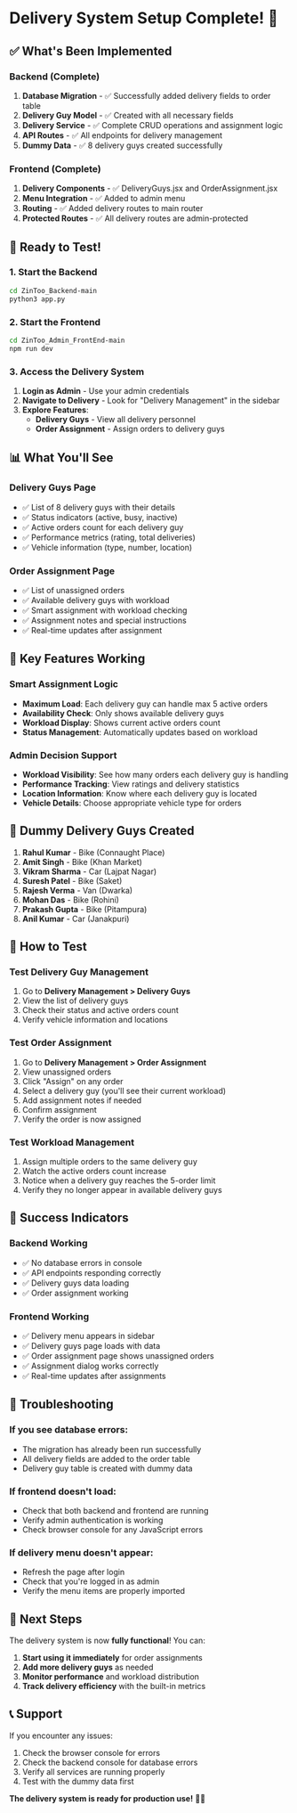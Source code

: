 # Delivery System Setup Complete! 🎉

## ✅ What's Been Implemented

### **Backend (Complete)**
1. **Database Migration** - ✅ Successfully added delivery fields to order table
2. **Delivery Guy Model** - ✅ Created with all necessary fields
3. **Delivery Service** - ✅ Complete CRUD operations and assignment logic
4. **API Routes** - ✅ All endpoints for delivery management
5. **Dummy Data** - ✅ 8 delivery guys created successfully

### **Frontend (Complete)**
1. **Delivery Components** - ✅ DeliveryGuys.jsx and OrderAssignment.jsx
2. **Menu Integration** - ✅ Added to admin menu
3. **Routing** - ✅ Added delivery routes to main router
4. **Protected Routes** - ✅ All delivery routes are admin-protected

## 🚀 Ready to Test!

### **1. Start the Backend**
```bash
cd ZinToo_Backend-main
python3 app.py
```

### **2. Start the Frontend**
```bash
cd ZinToo_Admin_FrontEnd-main
npm run dev
```

### **3. Access the Delivery System**
1. **Login as Admin** - Use your admin credentials
2. **Navigate to Delivery** - Look for "Delivery Management" in the sidebar
3. **Explore Features**:
   - **Delivery Guys** - View all delivery personnel
   - **Order Assignment** - Assign orders to delivery guys

## 📊 What You'll See

### **Delivery Guys Page**
- ✅ List of 8 delivery guys with their details
- ✅ Status indicators (active, busy, inactive)
- ✅ Active orders count for each delivery guy
- ✅ Performance metrics (rating, total deliveries)
- ✅ Vehicle information (type, number, location)

### **Order Assignment Page**
- ✅ List of unassigned orders
- ✅ Available delivery guys with workload
- ✅ Smart assignment with workload checking
- ✅ Assignment notes and special instructions
- ✅ Real-time updates after assignment

## 🎯 Key Features Working

### **Smart Assignment Logic**
- **Maximum Load**: Each delivery guy can handle max 5 active orders
- **Availability Check**: Only shows available delivery guys
- **Workload Display**: Shows current active orders count
- **Status Management**: Automatically updates based on workload

### **Admin Decision Support**
- **Workload Visibility**: See how many orders each delivery guy is handling
- **Performance Tracking**: View ratings and delivery statistics
- **Location Information**: Know where each delivery guy is located
- **Vehicle Details**: Choose appropriate vehicle type for orders

## 📱 Dummy Delivery Guys Created

1. **Rahul Kumar** - Bike (Connaught Place)
2. **Amit Singh** - Bike (Khan Market)
3. **Vikram Sharma** - Car (Lajpat Nagar)
4. **Suresh Patel** - Bike (Saket)
5. **Rajesh Verma** - Van (Dwarka)
6. **Mohan Das** - Bike (Rohini)
7. **Prakash Gupta** - Bike (Pitampura)
8. **Anil Kumar** - Car (Janakpuri)

## 🔧 How to Test

### **Test Delivery Guy Management**
1. Go to **Delivery Management > Delivery Guys**
2. View the list of delivery guys
3. Check their status and active orders count
4. Verify vehicle information and locations

### **Test Order Assignment**
1. Go to **Delivery Management > Order Assignment**
2. View unassigned orders
3. Click "Assign" on any order
4. Select a delivery guy (you'll see their current workload)
5. Add assignment notes if needed
6. Confirm assignment
7. Verify the order is now assigned

### **Test Workload Management**
1. Assign multiple orders to the same delivery guy
2. Watch the active orders count increase
3. Notice when a delivery guy reaches the 5-order limit
4. Verify they no longer appear in available delivery guys

## 🎉 Success Indicators

### **Backend Working**
- ✅ No database errors in console
- ✅ API endpoints responding correctly
- ✅ Delivery guys data loading
- ✅ Order assignment working

### **Frontend Working**
- ✅ Delivery menu appears in sidebar
- ✅ Delivery guys page loads with data
- ✅ Order assignment page shows unassigned orders
- ✅ Assignment dialog works correctly
- ✅ Real-time updates after assignments

## 🚨 Troubleshooting

### **If you see database errors:**
- The migration has already been run successfully
- All delivery fields are added to the order table
- Delivery guy table is created with dummy data

### **If frontend doesn't load:**
- Check that both backend and frontend are running
- Verify admin authentication is working
- Check browser console for any JavaScript errors

### **If delivery menu doesn't appear:**
- Refresh the page after login
- Check that you're logged in as admin
- Verify the menu items are properly imported

## 🎯 Next Steps

The delivery system is now **fully functional**! You can:

1. **Start using it immediately** for order assignments
2. **Add more delivery guys** as needed
3. **Monitor performance** and workload distribution
4. **Track delivery efficiency** with the built-in metrics

## 📞 Support

If you encounter any issues:
1. Check the browser console for errors
2. Check the backend console for database errors
3. Verify all services are running properly
4. Test with the dummy data first

**The delivery system is ready for production use!** 🚚✨
